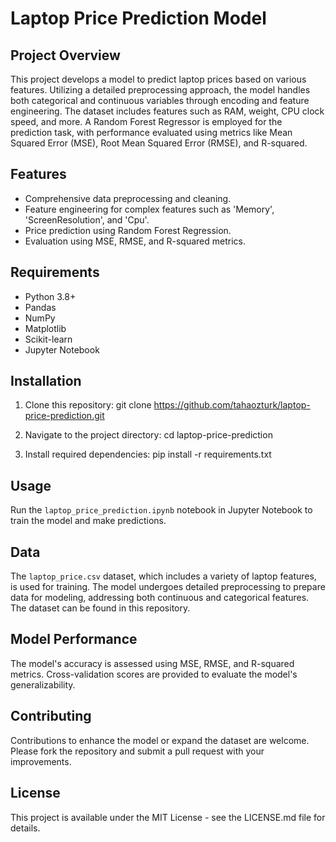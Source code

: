 # Laptop Price Prediction Model

## Project Overview
This project develops a model to predict laptop prices based on various features. Utilizing a detailed preprocessing approach, the model handles both categorical and continuous variables through encoding and feature engineering. The dataset includes features such as RAM, weight, CPU clock speed, and more. A Random Forest Regressor is employed for the prediction task, with performance evaluated using metrics like Mean Squared Error (MSE), Root Mean Squared Error (RMSE), and R-squared.

## Features
- Comprehensive data preprocessing and cleaning.
- Feature engineering for complex features such as 'Memory', 'ScreenResolution', and 'Cpu'.
- Price prediction using Random Forest Regression.
- Evaluation using MSE, RMSE, and R-squared metrics.

## Requirements
- Python 3.8+
- Pandas
- NumPy
- Matplotlib
- Scikit-learn
- Jupyter Notebook

## Installation
1. Clone this repository:
git clone https://github.com/tahaozturk/laptop-price-prediction.git

2. Navigate to the project directory:
cd laptop-price-prediction

3. Install required dependencies:
pip install -r requirements.txt

## Usage
Run the `laptop_price_prediction.ipynb` notebook in Jupyter Notebook to train the model and make predictions.

## Data
The `laptop_price.csv` dataset, which includes a variety of laptop features, is used for training. The model undergoes detailed preprocessing to prepare data for modeling, addressing both continuous and categorical features. The dataset can be found in this repository.

## Model Performance
The model's accuracy is assessed using MSE, RMSE, and R-squared metrics. Cross-validation scores are provided to evaluate the model's generalizability.

## Contributing
Contributions to enhance the model or expand the dataset are welcome. Please fork the repository and submit a pull request with your improvements.

## License
This project is available under the MIT License - see the LICENSE.md file for details.

